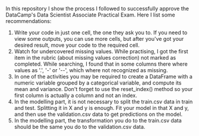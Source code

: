 In this repository I show the process I followed to successfully approve the DataCamp's Data Scientist Associate Practical Exam. 
Here I list some recommendations:
1. Write your code in just one cell, the one they ask you to. If you need to view some outputs, you can use more cells, but after you've got your desired result, move your code to the required cell.
2. Watch for undercovered missing values. While practising, I got the first item in the rubric (about missing values correction) not marked as completed. While searching, I found that in some columns there where values as '.', '-' or '--', which where not recognized as missing.
3. In one of the activities you may be required to create a DataFrame with a numeric variable grouped by a categorical variable, and compute its mean and variance. Don't forget to use the reset_index() method so your first column is actually a column and not an index.
4. In the modelling part, it is not necessary to split the train.csv data in train and test. Splitting it in X and y is enough. Fit your model in that X and y, and then use the validation.csv data to get predictions on the model.
5. In the modelling part, the transformation you do to the train.csv data should be the same you do to the validation.csv data.
